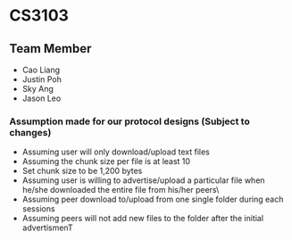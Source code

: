 # CS3103

## Team Member
- Cao Liang
- Justin Poh
- Sky Ang
- Jason Leo

### Assumption made for our protocol designs (Subject to changes)
- Assuming user will only download/upload text files
- Assuming the chunk size per file is at least 10
- Set chunk size to be 1,200 bytes
- Assuming user is willing to advertise/upload a particular file when he/she downloaded the entire file from his/her peers\
- Assuming peer download to/upload from one single folder during each sessions
- Assuming peers will not add new files to the folder after the initial advertismenT
